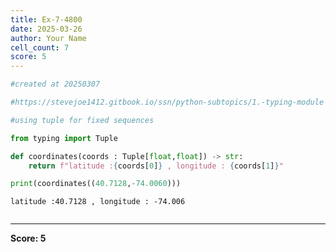```yaml
---
title: Ex-7-4800
date: 2025-03-26
author: Your Name
cell_count: 7
score: 5
---
```


```python
#created at 20250307
```


```python
#https://stevejoe1412.gitbook.io/ssn/python-subtopics/1.-typing-module
```


```python
#using tuple for fixed sequences
```


```python
from typing import Tuple
```


```python
def coordinates(coords : Tuple[float,float]) -> str:
    return f"latitude :{coords[0]} , longitude : {coords[1]}"
```


```python
print(coordinates((40.7128,-74.0060)))
```

    latitude :40.7128 , longitude : -74.006



```python

```


---
**Score: 5**